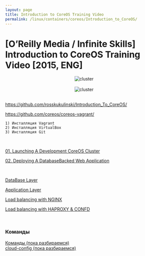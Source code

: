 ```yaml
---
layout: page
title: Introduction to CoreOS Training Video
permalink: /linux/containers/coreos/Introduction_to_CoreOS/
---
```



# [O’Reilly Media / Infinite Skills] Introduction to CoreOS Training Video [2015, ENG]


<div align="center">
    <img src="//files.sysadm.ru/img/linux/containers/coreos/app1.png" border="0" alt="cluster">
</div>

<br/>

<div align="center">
    <img src="//files.sysadm.ru/img/linux/containers/coreos/app2.png" border="0" alt="cluster">
</div>

<br/>


https://github.com/rosskukulinski/Introduction_To_CoreOS/

https://github.com/coreos/coreos-vagrant/


    1) Инсталляция Vagrant
    2) Инсталляция VirtualBox
    3) Инсталляция Git


<br/>

[01. Launching A Development CoreOS Cluster](/linux/containers/coreos/Introduction_to_CoreOS/Launching_A_Development_CoreOS_Cluster/)

[02. Deploying A DatabaseBacked Web Application](/linux/containers/coreos/Introduction_to_CoreOS/Deploying_A_DatabaseBacked_Web_Application/)


<br/>



[DataBase Layer](/linux/containers/coreos/coreos-database-layer/)  


[Application Layer](/linux/containers/coreos/coreos-application-layer/)

[Load balancing with NGINX](/linux/containers/coreos/load-balancing-with-nginx/)

[Load balancing with HAPROXY & CONFD](/linux/containers/coreos/load-balancing-with-haproxy-and-confd/)





<br/>

### Команды

[Команды (пока разбираемся)](/linux/containers/coreos/commands/)  
[cloud-config (пока разбираемся)](/linux/containers/coreos/cloud-config/)
